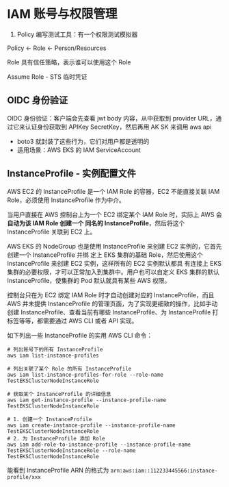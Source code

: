 # IAM 账号与权限管理

1. Policy 编写测试工具：有一个权限测试模拟器

Policy <- Role <- Person/Resources

Role 具有信任策略，表示谁可以使用这个 Role

Assume Role - STS 临时凭证

## OIDC 身份验证

OIDC 身份验证：客户端会先查看 jwt body 内容，从中获取到 provider URL，通过它来认证身份获取到 APIKey
SecretKey，然后再用 AK SK 来调用 aws api

- boto3 就封装了这些行为，它们对用户都是透明的
- 适用场景：AWS EKS 的 IAM ServiceAccount

## InstanceProfile - 实例配置文件

AWS EC2 的 InstanceProfile 是一个 IAM Role 的容器，EC2 不能直接关联 IAM Role，必须使用
InstanceProfile 作为中介。

当用户直接在 AWS 控制台上为一个 EC2 绑定某个 IAM Role 时，实际上 AWS 会**自动为该 IAM Role 创建一个
同名的 InstanceProfile**，然后将这个 InstanceProfile 关联到 EC2 上。

AWS EKS 的 NodeGroup 也是使用 InstanceProfile 来创建 EC2 实例的，它首先创建一个 InstanceProfile 并绑
定上 EKS 集群的基础 Role，然后使用这个 InstanceProfile 来创建 EC2 实例，这样所有的 EC2 实例默认都具
有连接上 EKS 集群的必要权限，才可以正常加入到集群中。用户也可以自定义 EKS 集群的默认
InstanceProfile，使集群的 Pod 默认就具有某些 AWS 权限。

控制台只在为 EC2 绑定 IAM Role 时才自动创建对应的 InstanceProfile，而且 AWS 并未提供 InstanceProfile
的管理页面，为了实现更细致的操作，比如手动创建 InstanceProfile、查看当前有哪些 InstanceProfile、为
InstanceProfile 打标签等等，都需要通过 AWS CLI 或者 API 实现。

如下列出一些 InstanceProfile 的实用 AWS CLI 命令：

```shell
# 列出账号下的所有 InstanceProfile
aws iam list-instance-profiles

# 列出关联了某个 Role 的所有 InstanceProfile
aws iam list-instance-profiles-for-role --role-name TestEKSClusterNodeInstanceRole

# 获取某个 InstanceProfile 的详细信息
aws iam get-instance-profile --instance-profile-name TestEKSClusterNodeInstanceRole

# 1. 创建一个 InstanceProfile
aws iam create-instance-profile --instance-profile-name TestEKSClusterNodeInstanceRole
# 2. 为 InstanceProfile 添加 Role
aws iam add-role-to-instance-profile --instance-profile-name TestEKSClusterNodeInstanceRole --role-name TestEKSClusterNodeInstanceRole
```

能看到 InstanceProfile ARN 的格式为 `arn:aws:iam::112233445566:instance-profile/xxx`
